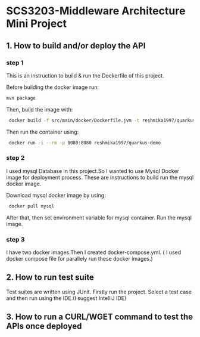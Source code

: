 # SCS3203-Middleware Architecture Mini Project

## 1. How to build and/or deploy the API

### step 1
 This is an instruction to build & run the Dockerfile of this project.

 Before building the docker image run:
  ```bash
  mvn package
  ```
   
 Then, build the image with:
 ```bash
  docker build -f src/main/docker/Dockerfile.jvm -t reshmika1997/quarkus-demo .
  ```

 Then run the container using:
 ```bash
  docker run -i --rm -p 8080:8080 reshmika1997/quarkus-demo
  ```

### step 2
I used mysql Database in this project.So I wanted to use Mysql Docker image for deployment process.
These are instructions to build run the mysql docker image.


Download mysql docker image by using: 
 ```bash
  docker pull mysql
  ```
After that, then set environment variable for mysql container. Run the mysql image.

### step 3
I have two docker images.Then I created docker-compose.yml.
( I used docker compose file for parallely run these docker images.)
  

## 2. How to run test suite
Test suites are written using JUnit.
Firstly run the project.
Select a test case and then run using the IDE.(I suggest IntelliJ IDE)


## 3. How to run a CURL/WGET command to test the APIs once deployed
